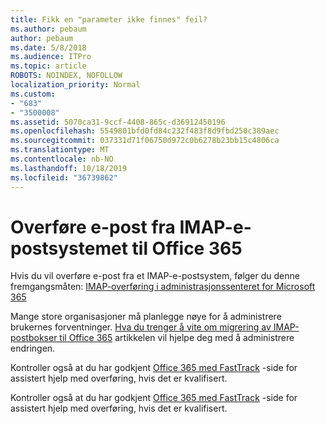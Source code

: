 ```yaml
---
title: Fikk en "parameter ikke finnes" feil?
ms.author: pebaum
author: pebaum
ms.date: 5/8/2018
ms.audience: ITPro
ms.topic: article
ROBOTS: NOINDEX, NOFOLLOW
localization_priority: Normal
ms.custom:
- "683"
- "3500008"
ms.assetid: 5070ca31-9ccf-4408-865c-d36912450196
ms.openlocfilehash: 5549801bfd0fd84c232f483f8d9fbd250c389aec
ms.sourcegitcommit: 037331d71f06750d972c0b6278b23bb15c4806ca
ms.translationtype: MT
ms.contentlocale: nb-NO
ms.lasthandoff: 10/18/2019
ms.locfileid: "36739862"
---
```

# <a name="migrating-email-from-imap-email-system-to-office-365"></a>Overføre e-post fra IMAP-e-postsystemet til Office 365

Hvis du vil overføre e-post fra et IMAP-e-postsystem, følger du denne fremgangsmåten: [IMAP-overføring i administrasjonssenteret for Microsoft 365](https://docs.microsoft.com/Exchange/mailbox-migration/migrating-imap-mailboxes/imap-migration-in-the-admin-center)
  
Mange store organisasjoner må planlegge nøye for å administrere brukernes forventninger. [Hva du trenger å vite om migrering av IMAP-postbokser til Office 365](https://docs.microsoft.com/Exchange/mailbox-migration/migrating-imap-mailboxes/migrating-imap-mailboxes) artikkelen vil hjelpe deg med å administrere endringen.

Kontroller også at du har godkjent [Office 365 med FastTrack](https://www.microsoft.com/fasttrack/microsoft-365/office-365) -side for assistert hjelp med overføring, hvis det er kvalifisert.
  

Kontroller også at du har godkjent [Office 365 med FastTrack](https://www.microsoft.com/fasttrack/microsoft-365/office-365) -side for assistert hjelp med overføring, hvis det er kvalifisert.
  